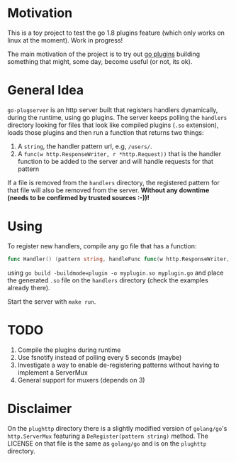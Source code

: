 # Motivation

This is a toy project to test the go 1.8 plugins feature (which only works on linux at the moment). Work in progress!

The main motivation of the project is to try out [go plugins](https://golang.org/pkg/plugin/) building something that might, some day, become useful (or not, its ok). 

# General Idea

`go-plugserver` is an http server built that registers handlers dynamically, during the runtime, using go plugins. The server keeps polling the `handlers` directory looking for files that look like compiled plugins (`.so` extension), loads those plugins and then run a function that returns two things: 

1. A `string`, the handler pattern url, e.g, `/users/`.
2. A `func(w http.ResponseWriter, r *http.Request))` that is the handler function to be added to the server and will handle requests for that pattern

If a file is removed from the `handlers` directory, the registered pattern for that file will also be removed from the server. **Without any downtime (needs to be confirmed by trusted sources :-))!**

# Using

To register new handlers, compile any go file that has a function:

```go
func Handler() (pattern string, handleFunc func(w http.ResponseWriter, r *http.Request))
```

using `go build -buildmode=plugin -o myplugin.so myplugin.go` and place the generated `.so` file
on the `handlers` directory (check the examples already there). 

Start the server with `make run`.

# TODO

1. Compile the plugins during runtime
2. Use fsnotify instead of polling every 5 seconds (maybe)
3. Investigate a way to enable de-registering patterns without having to implement a ServerMux
4. General support for muxers (depends on 3)

# Disclaimer

On the `plughttp` directory there is a slightly modified version of `golang/go`'s `http.ServerMux` featuring a `DeRegister(pattern string)` method. The LICENSE on that file is the same as `golang/go` and is on the `plughttp` directory.

